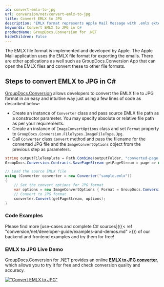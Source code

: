 ```yaml
---
id: convert-emlx-to-jpg
url: conversion/net/convert-emlx-to-jpg
title: Convert EMLX to JPG
description: "EMLX format represents Apple Mail Message with .emlx extension. Learn how to convert EMLX to JPG file programmatically in C# language using GroupDocs.Conversion for .NET library."
keywords: Convert EMLX to JPG in C#
productName: GroupDocs.Conversion for .NET
hideChildren: False
---
```


The EMLX file format is implemented and developed by Apple. The Apple Mail application uses the EMLX file format for exporting the emails. There are other applications as well such as GroupDocs.Conversion App that can open the EMLX files and convert these to other file formats.

## Steps to convert EMLX to JPG in C#

[GroupDocs.Conversion](https://products.groupdocs.com/conversion/net) allows developers to convert the EMLX file to JPG format in an easy and intuitive way just using a few lines of code as described below:

* Create an instance of `Converter` class and pass source EMLX file path as a constructor parameter. You may specify absolute or relative file path as per your requirements. 
* Create an instance of `ImageConvertOptions` class and set `Format` property to `GroupDocs.Conversion.FileTypes.ImageFileType.Jpg`.
* Call `Converter` class `Convert` method and pass the filename for the converted JPG file and the `ImageConvertOptions` object from the previous step as parameters.

```csharp
string outputFileTemplate = Path.Combine(outputFolder, "converted-page-{0}.jpg");
GroupDocs.Conversion.Contracts.SavePageStream getPageStream = page => new FileStream(string.Format(outputFileTemplate, page), FileMode.Create);

// Load the source EMLX file
using (Converter converter = new Converter("sample.emlx"))
{
    // Set the convert options for JPG format
    var options = new ImageConvertOptions { Format = GroupDocs.Conversion.FileTypes.ImageFileType.Jpg };   
    // Convert to JPG format
    converter.Convert(getPageStream, options);
}
```

### Code Examples

Please find more [use-cases and complete C# sources]({{< ref "conversion/net/developer-guide/examples-and-demos.md" >}}) of our backend and frontend examples and try them for free!

### EMLX to JPG Live Demo

GroupDocs.Conversion for .NET provides an online [**EMLX to JPG converter**](https://products.groupdocs.app/conversion/emlx-to-jpg), which allows you to try it for free and check conversion quality and accuracy.

[!["Convert EMLX to JPG"](conversion/net/images/convert-to-jpg/convert-emlx-to-jpg.png)](https://products.groupdocs.app/conversion/emlx-to-jpg)